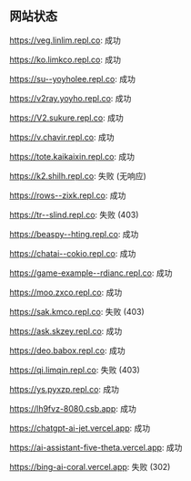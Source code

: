 ## 网站状态
https://veg.linlim.repl.co: 成功

https://ko.limkco.repl.co: 成功

https://su--yoyholee.repl.co: 成功

https://v2ray.yoyho.repl.co: 成功

https://V2.sukure.repl.co: 成功

https://v.chavir.repl.co: 成功

https://tote.kaikaixin.repl.co: 成功

https://k2.shilh.repl.co: 失败 (无响应)

https://rows--zixk.repl.co: 成功

https://tr--slind.repl.co: 失败 (403)

https://beaspy--hting.repl.co: 成功

https://chatai--cokio.repl.co: 成功

https://game-example--rdianc.repl.co: 成功

https://moo.zxco.repl.co: 成功

https://sak.kmco.repl.co: 失败 (403)

https://ask.skzey.repl.co: 成功

https://deo.babox.repl.co: 成功

https://qi.limqin.repl.co: 失败 (403)

https://ys.pyxzp.repl.co: 成功

https://lh9fvz-8080.csb.app: 成功

https://chatgpt-ai-jet.vercel.app: 成功

https://ai-assistant-five-theta.vercel.app: 成功

https://bing-ai-coral.vercel.app: 失败 (302)

